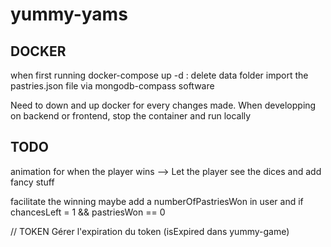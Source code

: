 # yummy-yams

## DOCKER
when  first running docker-compose up -d :
delete data folder
import the pastries.json file via mongodb-compass software

Need to down and up docker for every changes made.
When developping on backend or frontend, stop the container and run locally

## TODO
animation for when the player wins
--> Let the player see the dices and add fancy stuff

facilitate the winning
maybe add a numberOfPastriesWon in user and if chancesLeft = 1 && pastriesWon == 0


// TOKEN
Gérer l'expiration du token (isExpired dans yummy-game)
